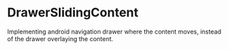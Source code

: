 # DrawerSlidingContent
Implementing android navigation drawer where the content moves, instead of the drawer overlaying the content.
